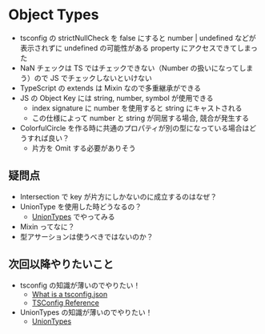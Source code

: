# Object Types

- tsconfig の strictNullCheck を false にすると number | undefined などが表示されずに undefined の可能性がある property にアクセスできてしまった
- NaN チェックは TS ではチェックできない（Number の扱いになってしまう）ので JS でチェックしないといけない
- TypeScript の extends は Mixin なので多重継承ができる
- JS の Object Key には string, number, symbol が使用できる
  - index signature に number を使用すると string にキャストされる
  - この仕様によって number と string が同居する場合, 競合が発生する
- ColorfulCircle を作る時に共通のプロパティが別の型になっている場合はどうすれば良い？
  - 片方を Omit する必要がありそう

## 疑問点

- Intersection で key が片方にしかないのに成立するのはなぜ？
- UnionType を使用した時どうなるの？
  - [UnionTypes](https://www.typescriptlang.org/docs/handbook/2/everyday-types.html#union-types) でやってみる
- Mixin ってなに？
- 型アサーションは使うべきではないのか？

## 次回以降やりたいこと

- tsconfig の知識が薄いのでやりたい！
  - [What is a tsconfig.json](https://www.typescriptlang.org/docs/handbook/tsconfig-json.html)
  - [TSConfig Reference](https://www.typescriptlang.org/tsconfig)
- UnionTypes の知識が薄いのでやりたい！
  - [UnionTypes](https://www.typescriptlang.org/docs/handbook/utility-types.html)
